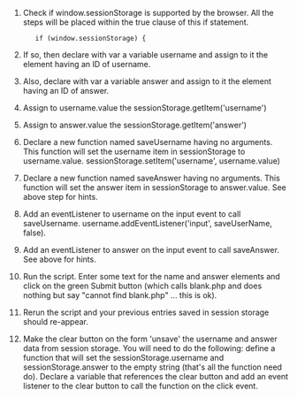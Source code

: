 1. Check if window.sessionStorage is supported by the browser.  All the steps will be placed within the true clause of this if statement.

          if (window.sessionStorage) {

2. If so, then declare with var a variable username and assign to it the element having an ID of username.

3. Also, declare with var a variable answer and assign to it the element having an ID of answer.

4. Assign to username.value the sessionStorage.getItem('username')

5. Assign to answer.value the sessionStorage.getItem('answer')

6. Declare a new function named saveUsername having no arguments.  This function will set the username item in sessionStorage to username.value.   sessionStorage.setItem('username', username.value)

7. Declare a new function named saveAnswer having no arguments. This function will set the answer item in sessionStorage to answer.value.  See above step for hints.

8. Add an eventListener to username on the input event to call saveUsername.  username.addEventListener('input', saveUserName, false).

9. Add an eventListener to answer on the input event to call saveAnswer.  See above for hints.

10. Run the script. Enter some text for the name and answer elements and click on the green Submit button (which calls blank.php and does nothing but say "cannot find blank.php" ... this is ok).

11. Rerun the script and your previous entries saved in session storage should re-appear.

12. Make the clear button on the form 'unsave' the username and answer data from session storage. You will need to do the following: define a function that will set the sessionStorage.username and sessionStorage.answer to the empty string (that's all the function need do).  Declare a variable that references the clear button and add an event listener to the clear button to call the function on the click event.